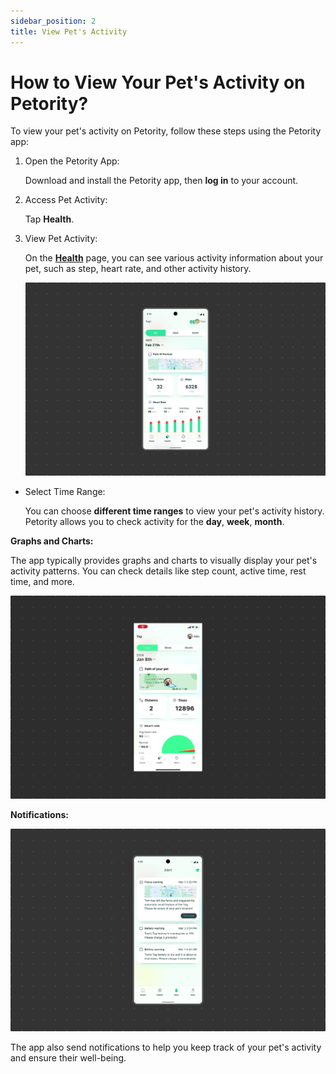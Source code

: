 ```yaml
---
sidebar_position: 2
title: View Pet's Activity
---
```


# How to View Your Pet's Activity on Petority?

To view your pet's activity on Petority, follow these steps using the Petority app:

1. Open the Petority App:

	Download and install the Petority app, then **log in** to your account.
2. Access Pet Activity:

	Tap **Health**.
3. View Pet Activity:

	On the **[Health](/docs/petority/features/health-monitoring)** page, you can see various activity information about your pet, such as step, heart rate, and other activity history.

	![step](/img/health/Health.jpg)
    
+ Select Time Range:

	You can choose **different time ranges** to view your pet's activity history. Petority allows you to check activity for the **day**, **week**, **month**.

**Graphs and Charts:**

The app typically provides graphs and charts to visually display your pet's activity patterns. You can check details like step count, active time, rest time, and more.

![step](/img/get-to-know/Comprehensive-Health-Insights.gif)

**Notifications:**

![alert](/img/pet/Notification.jpg)

The app also send notifications to help you keep track of your pet's activity and ensure their well-being.
